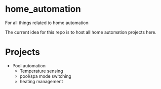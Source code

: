 # home_automation
For all things related to home automation

The current idea for this repo is to host all home automation projects here.

# Projects
* Pool automation
  * Temperature sensing
  * pool/spa mode switching
  * heating management
